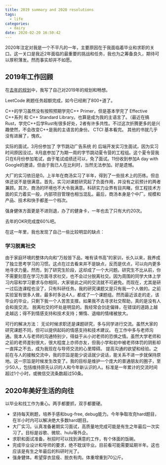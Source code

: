 ```yaml
---
title: 2019 summary and 2020 resolutions
tags:
  - life
categories:
  - dairy
date: 2020-02-20 16:50:42
---
```



2020年注定对我是一个不平凡的一年，主要原因在于我面临着毕业和求职的关口。这一关口是我近2年面临的最重要的挑战和任务，我也为之筹备良久，期待可以厚积薄发。然而事实却并不如愿。

## 2019年工作回顾

在[去年的规划](https://youngforest.github.io/2018/12/12/2018-summary-and-2019-resolutions/)中，我写了自己对2019年的规划和畅想。

LeetCode 刷题任务超额完成，如今已经刷了800+道了。

C++的学习虽然没有按照预期学完C++ Primer，但是基本学完了 Effective C++系列 和 C++ Standard Library。也算是成为我的主语言了。（最近在搞Rust，学完C++后学Rust有很多好处，2者有许多共性。不过这次折腾更多的是兴趣使然，不会改变C++是我的主语言的身份。
CTCI 基本看完。
其他的书就几乎没有进展了，愧疚。

实际的面试，3月份参加了 字节跳动广告系统 的 后端开发实习生面试，因为实习时间原因没过。8月底参加了为期一周的字节跳动夏令营的工程组。这个夏令营我只在6月份参加笔试，由于笔试成绩还可以，免了面试。11份收到参加A day with Google的邀请，但由于我已人在比利时，当然无法参加。好是遗憾。

大厂的实习依旧是0。上半年在商汤实习了半年，得到了一些技术上的历练。但总体还说不是很满意。首先，实习对课题研究起了负面作用，并没有之前预计的两者兼顾。其次，商汤的环境也不大令我满意。科研实力业界有目共睹，但工程技术方面的实力着实一般，内部项目管理也相当混乱。最后，商汤本身是个中厂。规模和产品、技术和快手都差一个档次。

强身健体方面更是不进则退，办了的健身卡，一年也去了只有大约20次。

去年的OKR完成度60%吧。

在这一年里，我也发现了自己一些比较明显的缺点：

### 学习脱离社交

由于家庭环境的整体内向和“万般皆下品，唯有读书高”的家训，长久以来，我养成了独立思考学习的习惯。这点在过去看来并不是缺点，反而是优点，可以向内更多地寻求力量。然而，到了研究生阶段，这却成了一个大问题。研究生不比从前，你不需要刻意在学习方面寻求社交，也不会过分脱离社交。因为周围的同学大体上学习内容和学习要求与你相同，大家彼此之间的交流就不可避免。而现在，尤其是研一过后连课程也没了，只有科研任务。我的研究课题又是只有我一个人做的。之前实验室有很多人做，最多时多达4人，都成了一个课题组。然而最近该走的走，该毕业的毕业，只剩下我一个人苦苦支撑。如果我不去寻求社交帮助，真的是没有人会和我交流。
脱离社交的坏处是明显的。我经常会剑走偏锋，在错误的道路上越走越远；得不到情感支持和技术支持；懒惰、退缩的情绪被放大。

可行的解决方法：
无论时候求职还是课题研究，多与同学进行交流。虽然大家的研究课题不同，但可以提供起码的情感支持和技术建议。
在工作中多与老师沟通。我本人与老师的沟通特别少，得益于从小对老师的恐惧之情。虽然大学老师和之前的老师差别很大，很大程度上亦师亦友，但我小学和初中被老师体罚的阴影却一直挥之不去，成为我现在与导师交流的心里障碍。
提高沟通的欲望和经验。之前在与人的接触交流中，我的宗旨是能少说话就少说话，能关系不进一步就保持原地。这一宗旨是时候发生改变了。我的目标是维护一个庞大的普通朋友的圈子，至少50人，包括维持原先认识的人和今年新认识的人。标准是一年累计的交流时间超过1个小时，或微信交流条数超过50条。

## 2020年美好生活的向往

以毕业和找工作为重心。两手都要抓，双手都要硬。

- 坚持每天刷题，培养手感和bug-free, debug能力。今年争取攻克hard题目，在半小时内可以解决绝大多数hard题目。
- 大厂实习。认真准备暑期实习面试，高质量地完成可能是有生之年最后一次实习了。目标是谷歌、微软、hulu等外企。
- 求职和面试准备。秋招时可以找到满意的工作，有个体面的饭碗。
- 完成毕业设计和导师的要求，绝不耽误毕业。目前看可能需要延期半年。这也应该是有生之年最后的科研时光了。
- 强身健体。希望穿衣显瘦、脱衣有肉。体重增重到70公斤。